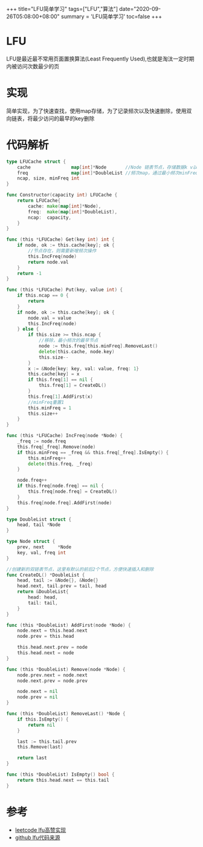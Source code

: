 +++
title="LFU简单学习"
tags=["LFU","算法"]
date="2020-09-26T05:08:00+08:00"
summary = 'LFU简单学习'
toc=false
+++

LFU
===

LFU是最近最不常用页面置换算法(Least Frequently Used),也就是淘汰一定时期内被访问次数最少的页

实现
====

简单实现，为了快速查找，使用map存储，为了记录频次以及快速删除，使用双向链表，将最少访问的最早的key删除

代码解析
========

```go
type LFUCache struct {
	cache               map[int]*Node       //Node 链表节点，存储数据k v以及频次freq和前后链表指针
	freq                map[int]*DoubleList //频次map，通过最小频次minFreq获取最少范问节点
	ncap, size, minFreq int
}

func Constructor(capacity int) LFUCache {
	return LFUCache{
		cache: make(map[int]*Node),
		freq:  make(map[int]*DoubleList),
		ncap:  capacity,
	}
}

func (this *LFUCache) Get(key int) int {
	if node, ok := this.cache[key]; ok {
		//节点存在，则需要新增频次操作
		this.IncFreq(node)
		return node.val
	}
	return -1
}

func (this *LFUCache) Put(key, value int) {
	if this.ncap == 0 {
		return
	}
	if node, ok := this.cache[key]; ok {
		node.val = value
		this.IncFreq(node)
	} else {
		if this.size >= this.ncap {
			//移除，最小频次的最早节点
			node := this.freq[this.minFreq].RemoveLast()
			delete(this.cache, node.key)
			this.size--
		}
		x := &Node{key: key, val: value, freq: 1}
		this.cache[key] = x
		if this.freq[1] == nil {
			this.freq[1] = CreateDL()
		}
		this.freq[1].AddFirst(x)
		//minFreq重置1
		this.minFreq = 1
		this.size++
	}
}

func (this *LFUCache) IncFreq(node *Node) {
	_freq := node.freq
	this.freq[_freq].Remove(node)
	if this.minFreq == _freq && this.freq[_freq].IsEmpty() {
		this.minFreq++
		delete(this.freq, _freq)
	}

	node.freq++
	if this.freq[node.freq] == nil {
		this.freq[node.freq] = CreateDL()
	}
	this.freq[node.freq].AddFirst(node)
}

type DoubleList struct {
	head, tail *Node
}

type Node struct {
	prev, next     *Node
	key, val, freq int
}

//创建新的双链表节点，这里有默认的前后2个节点，方便快速插入和删除
func CreateDL() *DoubleList {
	head, tail := &Node{}, &Node{}
	head.next, tail.prev = tail, head
	return &DoubleList{
		head: head,
		tail: tail,
	}
}

func (this *DoubleList) AddFirst(node *Node) {
	node.next = this.head.next
	node.prev = this.head

	this.head.next.prev = node
	this.head.next = node
}

func (this *DoubleList) Remove(node *Node) {
	node.prev.next = node.next
	node.next.prev = node.prev

	node.next = nil
	node.prev = nil
}

func (this *DoubleList) RemoveLast() *Node {
	if this.IsEmpty() {
		return nil
	}

	last := this.tail.prev
	this.Remove(last)

	return last
}

func (this *DoubleList) IsEmpty() bool {
	return this.head.next == this.tail
}
```

参考
====

-	[leetcode lfu高赞实现](https://leetcode-cn.com/problems/lfu-cache/solution/golang-ban-ben-shi-xian-lfu-cache-by-geemo/)
-	[github lfu代码来源](https://github.com/bluele/gcache/blob/master/lfu.go)

